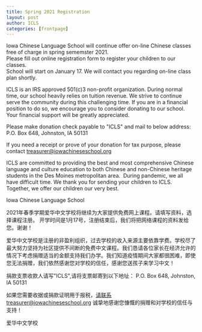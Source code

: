 ```yaml
---
title: Spring 2021 Registration  
layout: post
author: ICLS
categories: [frontpage]
---
```

Iowa Chinese Language School will continue offer on-line Chinese classes free of charge in spring sememster 2021.				
Please fill out online registration form to register your children to our classes.				
School will start on January 17. We will contact you regarding  on-line class plan shortly. 				

ICLS is an IRS approved 501(c)3 non-profit organization. During normal time, our school heavily relies on tuition revenue. We strive to continue serve the community during this challenging time. If you are in a financial position to do so, we encourage you to consider donating to our school. Your financial support will be greatly appreciated. 

Please make donation check payable to "ICLS" and mail to below address:
P.O. Box 648, 
Johnston, IA 50131

If you need a receipt or prove of your donation for tax purpose, please contact treasurer@iowachineseschool.org 
				
ICLS are committed to providing the best and most comprehensive Chinese language and culture education to both Chinese and non-Chinese heritage students in the Des Moines metropolitan area.  During pandemic, we all have difficult time. We thank you for sending your children to ICLS. Together, we offer our children our very best.				
				
Iowa Chinese Language School 				
				
				
2021年春季学期爱华中文学校将继续为大家提供免费网上课程。请填写资料，选择课程注册。	开学时间是1月17号，注册结束后，我们将把网络课程的资料发给您。谢谢！				

爱华中文学校是注册的非盈利组织，过去学校的收入来源主要依靠学费。学校尽了最大努力坚持为社区提供不间断的免费中文课程。我们恳请各位家长在经济允许的情况下考虑捐赠适当的金额支持我们办学。我们知道疫情期间大家都很困难，即使您无法捐赠，我们依然感谢您对学校的信任，感谢您送孩子来学习中文！				

捐款支票收款人请写"ICLS",请将支票邮寄到以下地址：
P.O. Box 648, 
Johnston, IA 50131

如果您需要收据或捐款证明用于报税，请联系treasurer@iowachineseschool.org
诚挚地感谢您慷慨的捐赠和对学校的信任与支持！


爱华中文学校	
